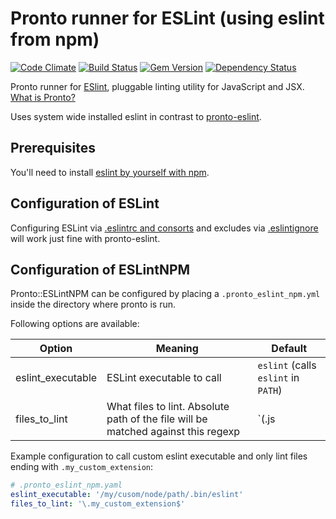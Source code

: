 # Pronto runner for ESLint (using eslint from npm)

[![Code Climate](https://codeclimate.com/github/doits/pronto-eslint_npm.svg)](https://codeclimate.com/github/doits/pronto-eslint_npm)
[![Build Status](https://travis-ci.org/doits/pronto-eslint_npm.svg?branch=master)](https://travis-ci.org/doits/pronto-eslint_npm)
[![Gem Version](https://badge.fury.io/rb/pronto-eslint_npm.svg)](http://badge.fury.io/rb/pronto-eslint_npm)
[![Dependency Status](https://gemnasium.com/doits/pronto-eslint_npm.svg)](https://gemnasium.com/doits/pronto-eslint_npm)

Pronto runner for [ESlint](http://eslint.org), pluggable linting utility for JavaScript and JSX. [What is Pronto?](https://github.com/mmozuras/pronto)

Uses system wide installed eslint in contrast to [pronto-eslint][pronto-eslint].

[pronto-eslint]: https://github.com/mmozuras/pronto-eslint

## Prerequisites

You'll need to install [eslint by yourself with npm][eslint-install].

[eslint-install]: http://eslint.org/docs/user-guide/getting-started

## Configuration of ESLint

Configuring ESLint via [.eslintrc and consorts][eslintrc] and excludes via [.eslintignore][eslintignore] will work just fine with pronto-eslint.

[eslintrc]: http://eslint.org/docs/user-guide/configuring#configuration-file-formats

[eslintignore]: http://eslint.org/docs/user-guide/configuring#ignoring-files-and-directories

## Configuration of ESLintNPM

Pronto::ESLintNPM can be configured by placing a `.pronto_eslint_npm.yml` inside the directory
where pronto is run.

Following options are available:

| Option            | Meaning                                                                           | Default                             |
| ----------------- | --------------------------------------------------------------------------------- | ----------------------------------- |
| eslint_executable | ESLint executable to call                                                         | `eslint` (calls `eslint` in `PATH`) |
| files_to_lint     | What files to lint. Absolute path of the file will be matched against this regexp | `(\.js|\.es6)$`                     |

Example configuration to call custom eslint executable and only lint files ending with `.my_custom_extension`:

```yaml
# .pronto_eslint_npm.yaml
eslint_executable: '/my/cusom/node/path/.bin/eslint'
files_to_lint: '\.my_custom_extension$'
```
